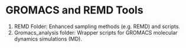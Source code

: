 # GROMACS and REMD Tools
1. REMD Folder: Enhanced sampling methods (e.g. REMD) and scripts.
2. Gromacs_analysis folder: Wrapper scripts for GROMACS molecular dynamics simulations (MD).
